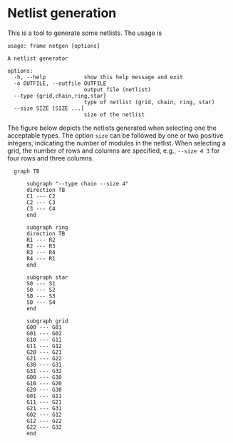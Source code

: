 # Netlist generation

This is a tool to generate some netlists. The usage is

```
usage: frame netgen [options]

A netlist generator

options:
  -h, --help            show this help message and exit
  -o OUTFILE, --outfile OUTFILE
                        output file (netlist)
  --type {grid,chain,ring,star}
                        type of netlist (grid, chain, ring, star)
  --size SIZE [SIZE ...]
                        size of the netlist
```
The figure below depicts the netlists generated when selecting one the acceptable types.
The option `size` can be followed by one or two positive integers, indicating the number of
modules in the netlist. When selecting a grid, the number of rows and columns are specified,
e.g., `--size 4 3` for four rows and three columns.

```mermaid
  graph TB 
  
      subgraph "--type chain --size 4"
      direction TB
      C1 --- C2
      C2 --- C3
      C3 --- C4
      end
      
      subgraph ring
      direction TB
      R1 --- R2
      R2 --- R3
      R3 --- R4
      R4 --- R1
      end
      
      subgraph star
      S0 --- S1
      S0 --- S2
      S0 --- S3
      S0 --- S4
      end
      
      subgraph grid
      G00 --- G01
      G01 --- G02
      G10 --- G11
      G11 --- G12
      G20 --- G21
      G21 --- G22
      G30 --- G31
      G31 --- G32
      G00 --- G10
      G10 --- G20
      G20 --- G30
      G01 --- G11
      G11 --- G21
      G21 --- G31
      G02 --- G12
      G12 --- G22
      G22 --- G32
      end
```
